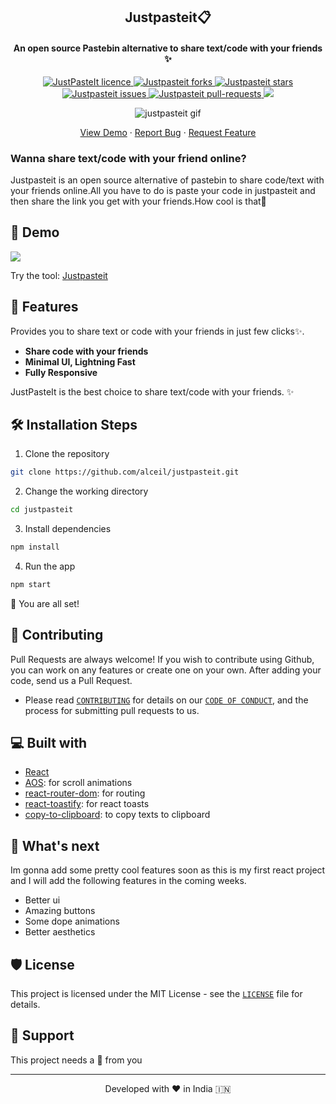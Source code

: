 
<h2 align="center">Justpasteit📋</h1>
<h4 align="center">An open source Pastebin alternative to share text/code with your friends ✨️</h4>

<p align="center">
<a href="https://github.com/alceil/justpasteit/blob/master/LICENSE" target="blank">
<img src="https://img.shields.io/github/license/saviomartin/gradientking?style=flat-square" alt="JustPasteIt licence" />
</a>
<a href="https://github.com/alceil/justpasteit/fork" target="blank">
<img src="https://img.shields.io/github/forks/alceil/justpasteit?style=flat-square" alt="Justpasteit forks"/>
</a>
<a href="https://github.com/alceil/justpasteit/stargazers" target="blank">
<img src="https://img.shields.io/github/stars/alceil/justpasteit?style=flat-square" alt="Justpasteit stars"/>
</a>
<a href="https://github.com/alceil/justpasteit/issues" target="blank">
<img src="https://img.shields.io/github/issues/alceil/justpasteit?style=flat-square" alt="Justpasteit issues"/>
</a>
<a href="https://github.com/alceil/justpasteit/pulls" target="blank">
<img src="https://img.shields.io/github/issues-pr/alceil/justpasteit?style=flat-square" alt="Justpasteit pull-requests"/>
</a>
<a href="https://twitter.com/intent/tweet?text=Check%20out%20justpasteit.herokuapp.com%20by%20@ashishthomas6%E2%9A%A1%EF%B8%8F%0D%0A%0AShare%20your%20code%20with%20your%20friends%20%F0%9F%99%8E%20in%20just%20few%20clicks%20Give%20it%20a%20try!%20You%27ll%20love%20it!%20%F0%9F%94%A5%0D%0A%0A%23DEVCommunity%20%23100DaysOfCode%20%23javascript"><img src="https://img.shields.io/twitter/url?label=Share%20on%20Twitter&style=social&url=https%3A%2F%2Fgithub.com%2Falceil%2Fjustpasteit"></a>

</p>

<p align="center"><img src="https://user-images.githubusercontent.com/47685349/134797714-f558367b-1f53-45e4-9158-7e8b7ec8434e.gif" alt="justpasteit gif" /></p>

<p align="center">
    <a href="https://justpasteit.herokuapp.com/" target="blank">View Demo</a>
    ·
    <a href="https://github.com/alceil/justpasteit/issues/new/choose">Report Bug</a>
    ·
    <a href="https://github.com/alceil/justpasteit/issues/new/choose">Request Feature</a>
</p>

### Wanna share text/code with your friend online?

Justpasteit is an open source alternative of pastebin to share code/text with your friends online.All you have to do is paste your code in justpasteit and then share the link you get with your friends.How cool is that🙌


## 🚀 Demo

<a href="https://justpasteit.herokuapp.com/" target="blank">
<img src="https://user-images.githubusercontent.com/47685349/134796533-82688a00-52d8-43da-ae8c-7b57dcf7b6bb.png" />
</a>

Try the tool: [Justpasteit](https://justpasteit.herokuapp.com/)

## 🧐 Features

Provides you to share text or code with your friends in just few clicks✨️.

- **Share code with your friends**
- **Minimal UI, Lightning Fast**
- **Fully Responsive**

JustPasteIt is the best choice to share text/code with your friends. ✨️

## 🛠️ Installation Steps

1. Clone the repository

```bash
git clone https://github.com/alceil/justpasteit.git
```

2. Change the working directory

```bash
cd justpasteit
```

3. Install dependencies

```bash
npm install
```

4. Run the app

```bash
npm start
```

🌟 You are all set!


## 🍰 Contributing

Pull Requests are always welcome! If you wish to contribute using Github, you can work on any features or create one on your own. After adding your code, send us a Pull Request.
- Please read [`CONTRIBUTING`](CONTRIBUTING.md) for details on our [`CODE OF CONDUCT`](CODE_OF_CONDUCT.md), and the process for submitting pull requests to us.

## 💻 Built with

- [React](https://reactjs.org/)
- [AOS](https://michalsnik.github.io/aos/): for scroll animations
- [react-router-dom](https://reactrouter.com/web/guides/quick-start): for routing
- [react-toastify](https://www.npmjs.com/package/react-toastify): for react toasts
- [copy-to-clipboard](https://www.npmjs.com/package/copy-to-clipboard): to copy texts to clipboard

## 🌈 What's next

Im gonna add some pretty cool features soon as this is my first react project and I will add the following features in the coming weeks.

- Better ui
- Amazing buttons
- Some dope animations
- Better aesthetics

## 🛡️ License

This project is licensed under the MIT License - see the [`LICENSE`](LICENSE) file for details.

## 🙏 Support

This project needs a 🌟 from you

<hr>
<p align="center">
Developed with ❤️ in India 🇮🇳 
</p>

